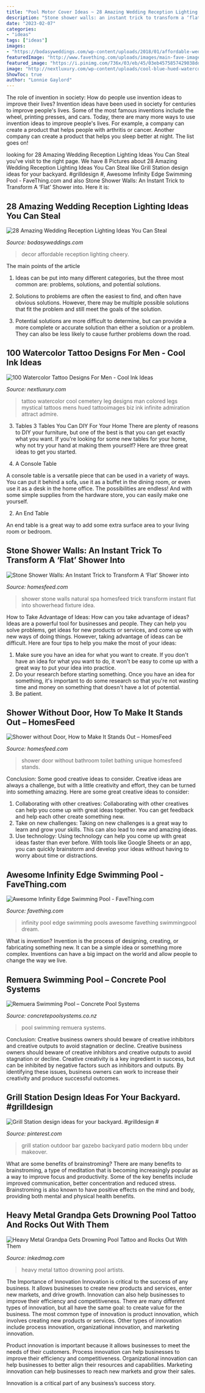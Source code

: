 ```yaml
---
title: "Pool Motor Cover Ideas ~ 28 Amazing Wedding Reception Lighting Ideas You Can Steal"
description: "Stone shower walls: an instant trick to transform a ‘flat’ shower into"
date: "2023-02-07"
categories:
- "ideas"
tags: ["ideas"]
images:
- "https://bodasyweddings.com/wp-content/uploads/2018/01/affordable-wedding-decor-ideas.jpg"
featuredImage: "http://www.favething.com/uploads/images/main-fave-images/awesome_infinity_edge_swimming_pool-1.jpg"
featured_image: "https://i.pinimg.com/736x/03/eb/45/03eb4575857429038ddbd565dbda1b49.jpg"
image: "http://nextluxury.com/wp-content/uploads/cool-blue-hued-watercolor-tattoo-on-legs-for-men.jpg"
ShowToc: true
author: "Lonnie Gaylord"
---
```



The role of invention in society: How do people use invention ideas to improve their lives?
Invention ideas have been used in society for centuries to improve people's lives. Some of the most famous inventions include the wheel, printing presses, and cars. Today, there are many more ways to use invention ideas to improve people's lives. For example, a company can create a product that helps people with arthritis or cancer. Another company can create a product that helps you sleep better at night. The list goes on!

	

		
looking for 28 Amazing Wedding Reception Lighting Ideas You Can Steal you've visit to the right page. We have 8 Pictures about 28 Amazing Wedding Reception Lighting Ideas You Can Steal like Grill Station design ideas for your backyard. #grilldesign #, Awesome Infinity Edge Swimming Pool - FaveThing.com and also Stone Shower Walls: An Instant Trick to Transform A ‘Flat’ Shower into. Here it is:
		
    
## 28 Amazing Wedding Reception Lighting Ideas You Can Steal

<img loading=lazy src="https://bodasyweddings.com/wp-content/uploads/2018/01/affordable-wedding-decor-ideas.jpg" onerror="this.onerror=null;this.src='https://tse2.mm.bing.net/th?id=OIP.QSayl-RsxJJFa8aOUW_fzQHaLH&amp;pid=15.1';" alt="28 Amazing Wedding Reception Lighting Ideas You Can Steal">

_Source: bodasyweddings.com_

>decor affordable reception lighting cheery. 

	

The main points of the article
1. Ideas can be put into many different categories, but the three most common are: problems, solutions, and potential solutions.
2. Solutions to problems are often the easiest to find, and often have obvious solutions. However, there may be multiple possible solutions that fit the problem and still meet the goals of the solution.

3. Potential solutions are more difficult to determine, but can provide a more complete or accurate solution than either a solution or a problem. They can also be less likely to cause further problems down the road.

    
## 100 Watercolor Tattoo Designs For Men - Cool Ink Ideas

<img loading=lazy src="http://nextluxury.com/wp-content/uploads/cool-blue-hued-watercolor-tattoo-on-legs-for-men.jpg" onerror="this.onerror=null;this.src='https://tse4.mm.bing.net/th?id=OIP.MWk1mXSHh-r6w1JpyXIrxgHaGp&amp;pid=15.1';" alt="100 Watercolor Tattoo Designs For Men - Cool Ink Ideas">

_Source: nextluxury.com_

>tattoo watercolor cool cemetery leg designs man colored legs mystical tattoos mens hued tattooimages biz ink infinite admiration attract admire. 

	

3. Tables
3 Tables You Can DIY For Your Home
There are plenty of reasons to DIY your furniture, but one of the best is that you can get exactly what you want. If you're looking for some new tables for your home, why not try your hand at making them yourself? Here are three great ideas to get you started.

1. A Console Table

A console table is a versatile piece that can be used in a variety of ways. You can put it behind a sofa, use it as a buffet in the dining room, or even use it as a desk in the home office. The possibilities are endless! And with some simple supplies from the hardware store, you can easily make one yourself.

2. An End Table

An end table is a great way to add some extra surface area to your living room or bedroom.

    
## Stone Shower Walls: An Instant Trick To Transform A ‘Flat’ Shower Into

<img loading=lazy src="https://homesfeed.com/wp-content/uploads/2015/09/Shower-space-in-unique-concept-with-natural-stone-wall-system-and-ceiling-heldhand-showerhead-fixture-wall-mount-showerhead-fixture-.jpg" onerror="this.onerror=null;this.src='https://tse1.mm.bing.net/th?id=OIP.mkvB4Vx_2z0Ad0XPuuFJeQHaLD&amp;pid=15.1';" alt="Stone Shower Walls: An Instant Trick to Transform A ‘Flat’ Shower into">

_Source: homesfeed.com_

>shower stone walls natural spa homesfeed trick transform instant flat into showerhead fixture idea. 

	

How to Take Advantage of Ideas: How can you take advantage of ideas?
Ideas are a powerful tool for businesses and people. They can help you solve problems, get ideas for new products or services, and come up with new ways of doing things. However, taking advantage of ideas can be difficult. Here are four tips to help you make the most of your ideas: 
1. Make sure you have an idea for what you want to create. If you don't have an idea for what you want to do, it won't be easy to come up with a great way to put your idea into practice. 
2. Do your research before starting something. Once you have an idea for something, it's important to do some research so that you're not wasting time and money on something that doesn't have a lot of potential. 
3. Be patient.

    
## Shower Without Door, How To Make It Stands Out – HomesFeed

<img loading=lazy src="https://homesfeed.com/wp-content/uploads/2015/08/Unique-shower-no-door-with-textured-wall-system-and-a-toilet-fixture-a-bathroom-wall-niche-for-bathing-supplies-wall-mounted-showerhead.jpg" onerror="this.onerror=null;this.src='https://tse1.mm.bing.net/th?id=OIP.bLrkRVWwa31_9aO7u-b3fQHaJ4&amp;pid=15.1';" alt="Shower without Door, How to Make It Stands Out – HomesFeed">

_Source: homesfeed.com_

>shower door without bathroom toilet bathing unique homesfeed stands. 

	

Conclusion: Some good creative ideas to consider.
Creative ideas are always a challenge, but with a little creativity and effort, they can be turned into something amazing. Here are some great creative ideas to consider: 
1. Collaborating with other creatives: Collaborating with other creatives can help you come up with great ideas together. You can get feedback and help each other create something new. 
2. Take on new challenges: Taking on new challenges is a great way to learn and grow your skills. This can also lead to new and amazing ideas. 
3. Use technology: Using technology can help you come up with great ideas faster than ever before. With tools like Google Sheets or an app, you can quickly brainstorm and develop your ideas without having to worry about time or distractions.

    
## Awesome Infinity Edge Swimming Pool - FaveThing.com

<img loading=lazy src="http://www.favething.com/uploads/images/main-fave-images/awesome_infinity_edge_swimming_pool-1.jpg" onerror="this.onerror=null;this.src='https://tse2.mm.bing.net/th?id=OIP.16URj12ZJlNdud9Dd9zfEgHaMW&amp;pid=15.1';" alt="Awesome Infinity Edge Swimming Pool - FaveThing.com">

_Source: favething.com_

>infinity pool edge swimming pools awesome favething swimmingpool dream. 

	

What is invention?
Invention is the process of designing, creating, or fabricating something new. It can be a simple idea or something more complex. Inventions can have a big impact on the world and allow people to change the way we live.

    
## Remuera Swimming Pool – Concrete Pool Systems

<img loading=lazy src="https://concretepoolsystems.co.nz/wp-content/uploads/2015/08/S6A8519-Swimming-Pool-Resized-687x1030.jpg" onerror="this.onerror=null;this.src='https://tse2.mm.bing.net/th?id=OIP.udSPQLlRpDSrtU-DL-yJuQHaLG&amp;pid=15.1';" alt="Remuera Swimming Pool – Concrete Pool Systems">

_Source: concretepoolsystems.co.nz_

>pool swimming remuera systems. 

	

Conclusion: Creative business owners should beware of creative inhibitors and creative outputs to avoid stagnation or decline.
Creative business owners should beware of creative inhibitors and creative outputs to avoid stagnation or decline. Creative creativity is a key ingredient in success, but can be inhibited by negative factors such as inhibitors and outputs. By identifying these issues, business owners can work to increase their creativity and produce successful outcomes.

    
## Grill Station Design Ideas For Your Backyard. #grilldesign #

<img loading=lazy src="https://i.pinimg.com/736x/03/eb/45/03eb4575857429038ddbd565dbda1b49.jpg" onerror="this.onerror=null;this.src='https://tse3.mm.bing.net/th?id=OIP.yvWPPBXFU4r5G50Ah_cAHAHaNK&amp;pid=15.1';" alt="Grill Station design ideas for your backyard. #grilldesign #">

_Source: pinterest.com_

>grill station outdoor bar gazebo backyard patio modern bbq under makeover. 

	

What are some benefits of brainstroming?
There are many benefits to brainstroming, a type of meditation that is becoming increasingly popular as a way to improve focus and productivity. Some of the key benefits include improved communication, better concentration and reduced stress. Brainstroming is also known to have positive effects on the mind and body, providing both mental and physical health benefits.

    
## Heavy Metal Grandpa Gets Drowning Pool Tattoo And Rocks Out With Them

<img loading=lazy src="https://www.inkedmag.com/.image/t_share/MTU5MDMyNTQ0NDU5MTcxNDc3/hetlinger_drowning_pool_feature.jpg" onerror="this.onerror=null;this.src='https://tse3.mm.bing.net/th?id=OIP.KB0eNfVoLu2I7hMOcrGvogHaHa&amp;pid=15.1';" alt="Heavy Metal Grandpa Gets Drowning Pool Tattoo and Rocks Out With Them">

_Source: inkedmag.com_

>heavy metal tattoo drowning pool artists. 

	

The Importance of Innovation
Innovation is critical to the success of any business. It allows businesses to create new products and services, enter new markets, and drive growth. Innovation can also help businesses to improve their efficiency and competitiveness.
There are many different types of innovation, but all have the same goal: to create value for the business. The most common type of innovation is product innovation, which involves creating new products or services. Other types of innovation include process innovation, organizational innovation, and marketing innovation.

Product innovation is important because it allows businesses to meet the needs of their customers. Process innovation can help businesses to improve their efficiency and competitiveness. Organizational innovation can help businesses to better align their resources and capabilities. Marketing innovation can help businesses to reach new markets and grow their sales.

Innovation is a critical part of any business’s success story.

